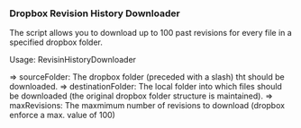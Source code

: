 ### Dropbox Revision History Downloader ###
  
The script allows you to download up to 100 past revisions for every file in a specified dropbox folder. 

Usage: 
  RevisinHistoryDownloader <sourceFolder> <destinationFolder> <maxRevisions>
  
  => sourceFolder:       The dropbox folder (preceded with a slash) tht should be downloaded.
  => destinationFolder:  The local folder into which files should be downloaded (the original dropbox folder structure is maintained).
  => maxRevisions:       The maxmimum number of revisions to download (dropbox enforce a max. value of 100)  

